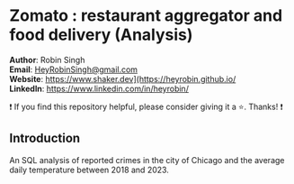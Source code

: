 # Zomato : restaurant aggregator and food delivery (Analysis)
**Author**: Robin Singh <br />
**Email**: HeyRobinSingh@gmail.com <br />
**Website**: https://www.shaker.dev](https://heyrobin.github.io/ <br />
**LinkedIn**: https://www.linkedin.com/in/heyrobin/  <br />

:exclamation: If you find this repository helpful, please consider giving it a :star:. Thanks! :exclamation:

## Introduction
An SQL analysis of reported crimes in the city of Chicago and the average daily temperature between 2018 and 2023.


